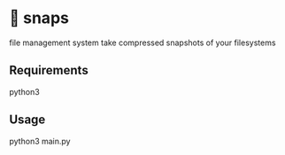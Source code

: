 # 🤞 snaps
file management system take compressed snapshots of your filesystems

## Requirements 
python3 

## Usage
python3 main.py
